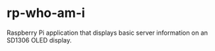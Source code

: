 # rp-who-am-i
Raspberry Pi application that displays basic server information on an SD1306 OLED display.
